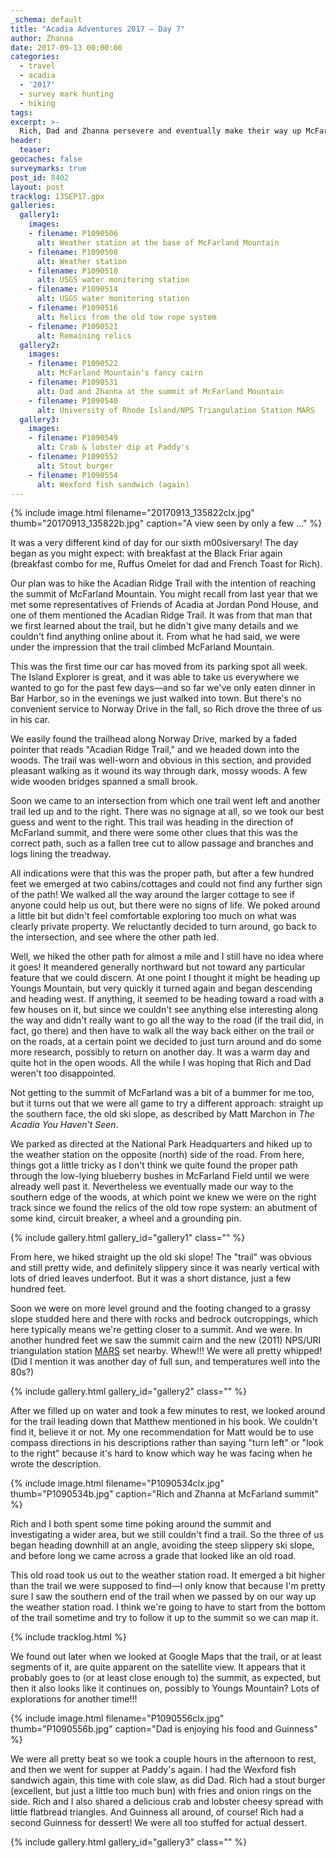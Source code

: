 ```yaml
---
_schema: default
title: "Acadia Adventures 2017 – Day 7"
author: Zhanna
date: 2017-09-13 00:00:00
categories:
  - travel
  - acadia
  - '2017'
  - survey mark hunting
  - hiking
tags:
excerpt: >-
  Rich, Dad and Zhanna persevere and eventually make their way up McFarland Mountain! To celebrate, Dad later has his first Guinness Stout!
header:
  teaser:
geocaches: false
surveymarks: true
post_id: 8402
layout: post
tracklog: 13SEP17.gpx
galleries:
  gallery1:
    images:
    - filename: P1090506
      alt: Weather station at the base of McFarland Mountain
    - filename: P1090508
      alt: Weather station
    - filename: P1090510
      alt: USGS water monitoring station 
    - filename: P1090514
      alt: USGS water monitoring station
    - filename: P1090516
      alt: Relics from the old tow rope system
    - filename: P1090521
      alt: Remaining relics
  gallery2:
    images:
    - filename: P1090522
      alt: McFarland Mountain's fancy cairn
    - filename: P1090531
      alt: Dad and Zhanna at the summit of McFarland Mountain
    - filename: P1090540
      alt: University of Rhode Island/NPS Triangulation Station MARS   
  gallery3:
    images:
    - filename: P1090549
      alt: Crab & lobster dip at Paddy's
    - filename: P1090552
      alt: Stout burger
    - filename: P1090554
      alt: Wexford fish sandwich (again)                    
---
```


{% include image.html filename="20170913_135822clx.jpg" thumb="20170913_135822b.jpg" caption="A view seen by only a few ..." %}

It was a very different kind of day for our sixth m00siversary! The day began as you might expect: with breakfast at the Black Friar again (breakfast combo for me, Ruffus Omelet for dad and French Toast for Rich). 

Our plan was to hike the Acadian Ridge Trail with the intention of reaching the summit of McFarland Mountain. You might recall from last year that we met some representatives of Friends of Acadia at Jordan Pond House, and one of them mentioned the Acadian Ridge Trail. It was from that man that we first learned about the trail, but he didn't give many details and we couldn't find anything online about it.  From what he had said, we were under the impression that the trail climbed McFarland Mountain. 

This was the first time our car has moved from its parking spot all week. The Island Explorer is great, and it was able to take us everywhere we wanted to go for the past few days—and so far we've only eaten dinner in Bar Harbor, so in the evenings we just walked into town. But there's no convenient service to Norway Drive in the fall, so Rich drove the three of us in his car. 

We easily found the trailhead along Norway Drive, marked by a faded pointer that reads "Acadian Ridge Trail," and we headed down into the woods. The trail was well-worn and obvious in this section, and provided pleasant walking as it wound its way through dark, mossy woods. A few wide wooden bridges spanned a small brook. 

Soon we came to an intersection from which one trail went left and another trail led up and to the right. There was no signage at all, so we took our best guess and went to the right. This trail was heading in the direction of McFarland summit, and there were some other clues that this was the correct path, such as a fallen tree cut to allow passage and branches and logs lining the treadway. 

All indications were that this was the proper path, but after a few hundred feet we emerged at two cabins/cottages and could not find any further sign of the path! We walked all the way around the larger cottage to see if anyone could help us out, but there were no signs of life. We poked around a little bit but didn't feel comfortable exploring too much on what was clearly private property. We reluctantly decided to turn around, go back to the intersection, and see where the other path led.

Well, we hiked the other path for almost a mile and I still have no idea where it goes! It meandered generally northward but not toward any particular feature that we could discern. At one point I thought it might be heading up Youngs Mountain, but very quickly it turned again and began descending and heading west. If anything, it seemed to be heading toward a road with a few houses on it, but since we couldn't see anything else interesting along the way and didn't really want to go all the way to the road (if the trail did, in fact, go there) and then have to walk all the way back either on the trail or on the roads, at a certain point we decided to just turn around and do some more research, possibly to return on another day. It was a warm day and quite hot in the open woods. All the while I was hoping that Rich and Dad weren't too disappointed.

Not getting to the summit of McFarland was a bit of a bummer for me too, but it turns out that we were all game to try a different approach: straight up the southern face, the old ski slope, as described by Matt Marchon in _The Acadia You Haven't Seen_.

We parked as directed at the National Park Headquarters and hiked up to the weather station on the opposite (north) side of the road. From here, things got a little tricky as I don't think we quite found the proper path through the low-lying blueberry bushes in McFarland Field until we were already well past it. Nevertheless we eventually made our way to the southern edge of the woods, at which point we knew we were on the right track since we found the relics of the old tow rope system: an abutment of some kind, circuit breaker, a wheel and a grounding pin. 

{% include gallery.html gallery_id="gallery1" class="" %}

From here, we hiked straight up the old ski slope! The "trail" was obvious and still pretty wide, and definitely slippery since it was nearly vertical with lots of dried leaves underfoot. But it was a short distance, just a few hundred feet. 

Soon we were on more level ground and the footing changed to a grassy slope studded here and there with rocks and bedrock outcroppings, which here typically means we're getting closer to a summit. And we were. In another hundred feet we saw the summit cairn and the new (2011) NPS/URI triangulation station [MARS](https://thesurveystation.com/surveymarks/mars/) set nearby. Whew!!! We were all pretty whipped! (Did I mention it was another day of full sun, and temperatures well into the 80s?)

{% include gallery.html gallery_id="gallery2" class="" %}

After we filled up on water and took a few minutes to rest, we looked around for the trail leading down that Matthew mentioned in his book. We couldn't find it, believe it or not. My one recommendation for Matt would be to use compass directions in his descriptions rather than saying "turn left" or "look to the right" because it's hard to know which way he was facing when he wrote the description.

{% include image.html filename="P1090534clx.jpg" thumb="P1090534b.jpg" caption="Rich and Zhanna at McFarland summit" %}

Rich and I both spent some time poking around the summit and investigating a wider area, but we still couldn't find a trail. So the three of us began heading downhill at an angle, avoiding the steep slippery ski slope, and before long we came across a grade that looked like an old road. 

This old road took us out to the weather station road. It emerged a bit higher than the trail we were supposed to find—I only know that because I'm pretty sure I saw the southern end of the trail when we passed by on our way up the weather station road. I think we're going to have to start from the bottom of the trail sometime and try to follow it up to the summit so we can map it. 

{% include tracklog.html %}

We found out later when we looked at Google Maps that the trail, or at least segments of it, are quite apparent on the satellite view. It appears that it probably goes to (or at least close enough to) the summit, as expected, but then it also looks like it continues on, possibly to Youngs Mountain? Lots of explorations for another time!!!

{% include image.html filename="P1090556clx.jpg" thumb="P1090556b.jpg" caption="Dad is enjoying his food and Guinness" %}

We were all pretty beat so we took a couple hours in the afternoon to rest, and then we went for supper at Paddy's again. I had the Wexford fish sandwich again, this time with cole slaw, as did Dad. Rich had a stout burger (excellent, but just a little too much bun) with fries and onion rings on the side. Rich and I also shared a delicious crab and lobster cheesy spread with little flatbread triangles. And Guinness all around, of course! Rich had a second Guinness for dessert! We were all too stuffed for actual dessert.

{% include gallery.html gallery_id="gallery3" class="" %}